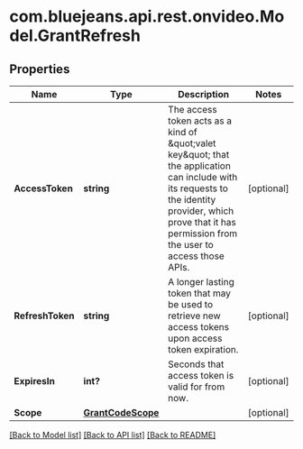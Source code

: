 # com.bluejeans.api.rest.onvideo.Model.GrantRefresh
## Properties

Name | Type | Description | Notes
------------ | ------------- | ------------- | -------------
**AccessToken** | **string** | The access token acts as a kind of \&quot;valet key\&quot; that the application can include with its requests to the identity provider, which prove that it has permission from the user to access those APIs. | [optional] 
**RefreshToken** | **string** | A longer lasting token that may be used to retrieve new access tokens upon access token expiration. | [optional] 
**ExpiresIn** | **int?** | Seconds that access token is valid for from now. | [optional] 
**Scope** | [**GrantCodeScope**](GrantCodeScope.md) |  | [optional] 

[[Back to Model list]](../README.md#documentation-for-models) [[Back to API list]](../README.md#documentation-for-api-endpoints) [[Back to README]](../README.md)

